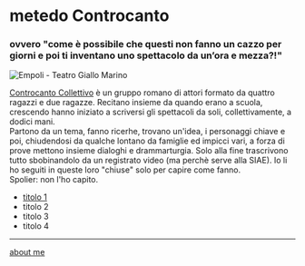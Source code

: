# metedo Controcanto
### ovvero "come è possibile che questi non fanno un cazzo per giorni e poi ti inventano uno spettacolo da un’ora e mezza?!"

![]( https://live.staticflickr.com/65535/51783179006_0fd0c71a58_k.jpg "Empoli - Teatro Giallo Marino")  

[Controcanto Collettivo](https://www.controcantocollettivo.it) è un gruppo romano di attori formato da quattro ragazzi e due ragazze. Recitano insieme da quando erano a scuola, crescendo hanno iniziato a scriversi gli spettacoli da soli, collettivamente, a dodici mani.  
Partono da un tema, fanno ricerhe, trovano un'idea, i personaggi chiave e poi, chiudendosi da qualche lontano da famiglie ed impicci vari, a forza di prove mettono insieme dialoghi e drammarturgia. Solo alla fine trascrivono tutto sbobinandolo da un registrato video (ma perchè serve alla SIAE). 
Io li ho seguiti in queste loro "chiuse" solo per capire come fanno.  
Spolier: non l'ho capito. 

- [titolo 1](https://cacioman.github.io/controcanto001.html)
- titolo 2  
- titolo 3  
- titolo 4  

---  
[about me](https://about.me/cacioman)

